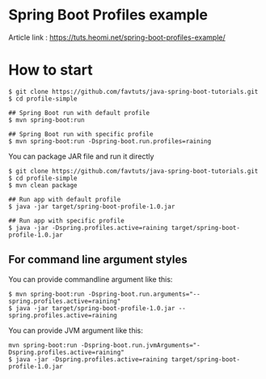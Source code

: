 # Spring Boot Profiles example

Article link : https://tuts.heomi.net/spring-boot-profiles-example/

# How to start

```
$ git clone https://github.com/favtuts/java-spring-boot-tutorials.git
$ cd profile-simple

## Spring Boot run with default profile
$ mvn spring-boot:run

## Spring Boot run with specific profile
$ mvn spring-boot:run -Dspring-boot.run.profiles=raining
```

You can package JAR file and run it directly
```
$ git clone https://github.com/favtuts/java-spring-boot-tutorials.git
$ cd profile-simple
$ mvn clean package

## Run app with default profile
$ java -jar target/spring-boot-profile-1.0.jar

## Run app with specific profile
$ java -jar -Dspring.profiles.active=raining target/spring-boot-profile-1.0.jar
```


## For command line argument styles

You can provide commandline argument like this:
```
$ mvn spring-boot:run -Dspring-boot.run.arguments="--spring.profiles.active=raining"
$ java -jar target/spring-boot-profile-1.0.jar --spring.profiles.active=raining
```
You can provide JVM argument like this:
```
mvn spring-boot:run -Dspring-boot.run.jvmArguments="-Dspring.profiles.active=raining"
$ java -jar -Dspring.profiles.active=raining target/spring-boot-profile-1.0.jar
```